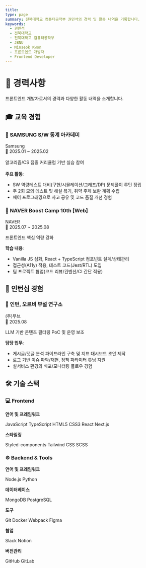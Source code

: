 ```yaml
---
title:
type: page
summary: 전북대학교 컴퓨터공학부 권민석의 경력 및 활동 내역을 기록합니다.
keywords: 
  - 권민석
  - 전북대학교
  - 전북대학교 컴퓨터공학부
  - JBNU
  - Minseok Kwon
  - 프론트엔드 개발자
  - Frontend Developer
---
```




# 🚀 경력사항

<p style="text-align: justify; line-height: 1.8;">
프론트엔드 개발자로서의 경력과 다양한 활동 내역을 소개합니다.
</p>

<div class="timeline">

## 🎓 교육 경험
<div class="experience-card">
<h3>🏢 SAMSUNG S/W 동계 아카데미</h3>
<div class="company">Samsung</div>
<div class="period">📅 2025.01 ~ 2025.02</div>

<p style="text-align: justify; line-height: 1.8;">
알고리즘/CS 집중 커리큘럼 기반 실습 참여
</p>

**주요 활동**:
<ul>
<li>SW 역량테스트 대비(구현/시뮬레이션/그래프/DP) 문제풀이 루틴 정립</li>
<li>주 2회 모의 테스트 및 해설 복기, 취약 주제 보완 계획 수립</li>
<li>페어 프로그래밍으로 사고 공유 및 코드 품질 개선 경험</li>
</ul>
</div>


<div class="experience-card">
<h3>🎯 NAVER Boost Camp 10th [Web]</h3>
<div class="company">NAVER</div>
<div class="period">📅 2025.07 ~ 2025.08</div>

프론트엔드 핵심 역량 강화

**학습 내용**:
<ul>
<li>Vanilla JS 심화, React + TypeScript 컴포넌트 설계/상태관리</li>
<li>접근성(A11y) 적용, 테스트 코드(Jest/RTL) 도입</li>
<li>팀 프로젝트 협업(코드 리뷰/컨벤션/CI 간단 적용)</li>
</ul>
</div>


## 🏢 인턴십 경험

<div class="experience-card">
<h3>🔬 인턴, 오르비 부설 연구소</h3>
<div class="company">(주)무브</div>
<div class="period">📅 2025.08</div>

LLM 기반 콘텐츠 필터링 PoC 및 운영 보조

**담당 업무**:
<ul>
<li>게시글/댓글 분석 파이프라인 구축 및 지표 대시보드 초안 제작</li>
<li>로그 기반 이슈 파악/재현, 정책 파라미터 튜닝 지원</li>
<li>실서비스 환경의 배포/모니터링 플로우 경험</li>
</ul>
</div>

</div>

## 🛠️ 기술 스택

<div class="skill-section">

### 💻 Frontend
<div class="skill-category">

**언어 및 프레임워크**
    <div class="skill-badges">
        <span class="skill-badge">JavaScript</span>
        <span class="skill-badge">TypeScript</span>
        <span class="skill-badge">HTML5</span>
        <span class="skill-badge">CSS3</span>
        <span class="skill-badge">React</span>
        <span class="skill-badge">Next.js</span>
    </div>
</div>

<div class="skill-category">

**스타일링**
    <div class="skill-badges">
        <span class="skill-badge">Styled-components</span>
        <span class="skill-badge">Tailwind CSS</span>
        <span class="skill-badge">SCSS</span>
    </div>
</div>


### ⚙️ Backend & Tools
<div class="skill-category">

**언어 및 프레임워크**
    <div class="skill-badges">
        <span class="skill-badge">Node.js</span>
        <span class="skill-badge">Python</span>
    </div>
</div>

<div class="skill-category">

**데이터베이스**
    <div class="skill-badges">
        <span class="skill-badge">MongoDB</span>
        <span class="skill-badge">PostgreSQL</span>
    </div>
</div>

<div class="skill-category">
</div>

<div class="skill-category">

**도구**
    <div class="skill-badges">
        <span class="skill-badge">Git</span>
        <span class="skill-badge">Docker</span>
        <span class="skill-badge">Webpack</span>
        <span class="skill-badge">Figma</span>
    </div>
</div>


<div class="skill-category">

**협업**
    <div class="skill-badges">
        <span class="skill-badge">Slack</span>
        <span class="skill-badge">Notion</span>
    </div>
</div>

<div class="skill-category">

**버전관리**
<div class="skill-badges">
<span class="skill-badge">GitHub</span>
<span class="skill-badge">GitLab</span>
</div>
</div>

</div>
